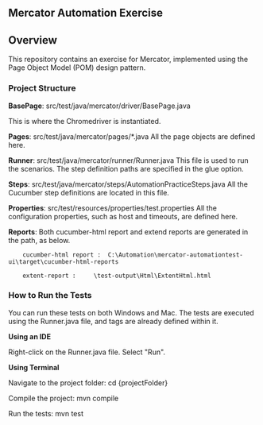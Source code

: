 
## Mercator Automation Exercise

## Overview

This repository contains an exercise for Mercator, implemented using the Page Object Model (POM) design pattern.

### Project Structure
__BasePage__: src/test/java/mercator/driver/BasePage.java

This is where the Chromedriver is instantiated.

__Pages__: src/test/java/mercator/pages/*.java
All the page objects are defined here.

__Runner__: src/test/java/mercator/runner/Runner.java
This file is used to run the scenarios. The step definition paths are specified in the glue option.

__Steps__: src/test/java/mercator/steps/AutomationPracticeSteps.java
All the Cucumber step definitions are located in this file.

__Properties__: src/test/resources/properties/test.properties
All the configuration properties, such as host and timeouts, are defined here.

__Reports__: Both cucumber-html report and extend reports are generated in the path, as below.

		cucumber-html report :  C:\Automation\mercator-automationtest-ui\target\cucumber-html-reports

		extent-report : 	\test-output\Html\ExtentHtml.html




### How to Run the Tests
You can run these tests on both Windows and Mac. The tests are executed using the Runner.java file, and tags are already defined within it.

__Using an IDE__

Right-click on the Runner.java file.
Select "Run".

__Using Terminal__

Navigate to the project folder:
cd {projectFolder}

Compile the project:
mvn compile

Run the tests:
mvn test
